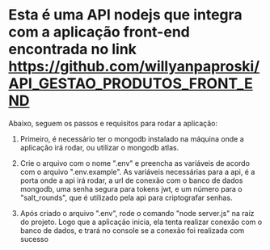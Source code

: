 # Esta é uma API nodejs que integra com a aplicação front-end encontrada no link https://github.com/willyanpaproski/API_GESTAO_PRODUTOS_FRONT_END

Abaixo, seguem os passos e requisitos para rodar a aplicação:

1. Primeiro, é necessário ter o mongodb instalado na máquina onde a aplicação irá rodar, ou utilizar o mongodb atlas.

3. Crie o arquivo com o nome ".env" e preencha as variáveis de acordo com o arquivo ".env.example". As variáveis necessárias para a api, é a porta onde a api irá rodar, a url de conexão com o banco de dados mongodb, uma senha segura para tokens jwt, e um número para o "salt_rounds", que é utilizado pela api para criptografar senhas.

4. Após criado o arquivo ".env", rode o comando "node server.js" na raíz do projeto. Logo que a aplicação inicia, ela tenta realizar conexão com o banco de dados, e trará no console se a conexão foi realizada com sucesso
